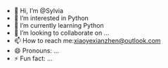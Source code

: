 - 👋 Hi, I’m @Sylvia
- 👀 I’m interested in Python
- 🌱 I’m currently learning Python
- 💞️ I’m looking to collaborate on ...
- 📫 How to reach me:xiaoyexianzhen@outlook.com
- 😄 Pronouns: ...
- ⚡ Fun fact: ...

<!---
MacmillanceSylvia/MacmillanceSylvia is a ✨ special ✨ repository because its `README.md` (this file) appears on your GitHub profile.
You can click the Preview link to take a look at your changes.
--->
